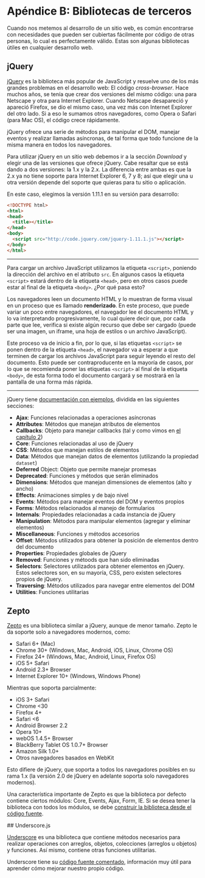 # Apéndice B: Bibliotecas de terceros

Cuando nos metemos al desarrollo de un sitio web, es común encontrarse con necesidades que pueden ser cubiertas fácilmente por código de otras personas, lo cual es perfectamente válido. Estas son algunas bibliotecas útiles en cualquier desarrollo web.

## jQuery

[jQuery](http://jquery.com/) es la biblioteca más popular de JavaScript y resuelve uno de los más grandes problemas en el desarrollo web: El código *cross-browser*. Hace muchos años, se tenía que crear dos versiones del mismo código: una para Netscape y otra para Internet Explorer. Cuando Netscape desapareció y apareció Firefox, se dio el mismo caso, una vez más con Internet Explorer del otro lado. Si a eso le sumamos otros navegadores, como Opera o Safari (para Mac OS), el código crece rápidamente.

jQuery ofrece una serie de métodos para manipular el DOM, manejar eventos y realizar llamadas asíncronas, de tal forma que todo funcione de la misma manera en todos los navegadores.

Para utilizar jQuery en un sitio web debemos ir a la sección *Download* y elegir una de las versiones que ofrece jQuery. Cabe resaltar que se está dando a dos versiones: la 1.x y la 2.x. La diferencia entre ambas es que la 2.x ya no tiene soporte para Internet Explorer 6, 7 y 8; así que elegir una u otra versión depende del soporte que quieras para tu sitio o aplicación.

En este caso, elegimos la versión 1.11.1 en su versión para desarrollo:

```html
<!DOCTYPE html>
<html>
<head>
  <title></title>
</head>
<body>
  <script src="http://code.jquery.com/jquery-1.11.1.js"></script>
</body>
</html>
```

---

Para cargar un archivo JavaScript utilizamos la etiqueta `<script>`, poniendo la dirección del archivo en el atributo `src`. En algunos casos la etiqueta `<script>` estará dentro de la etiqueta `<head>`, pero en otros casos puede estar al final de la etiqueta `<body>`. ¿Por qué pasa esto?

Los navegadores leen un documento HTML y lo muestran de forma visual en un proceso que es llamado __renderizado__. En este proceso, que puede variar un poco entre navegadores, el navegador lee el documento HTML y lo va interpretando progresivamente, lo cual quiere decir que, por cada parte que lee, verifica si existe algún recurso que debe ser cargado (puede ser una imagen, un iframe, una hoja de estilos o un archivo JavaScript).

Este proceso va de inicio a fin, por lo que, si las etiquetas `<script>` se ponen dentro de la etiqueta `<head>`, el navegador va a esperar a que terminen de cargar los archivos JavaScript para seguir leyendo el resto del documento. Esto puede ser contraproducente en la mayoría de casos, por lo que se recomienda poner las etiquetas `<script>` al final de la etiqueta `<body>`, de esta forma todo el documento cargará y se mostrará en la pantalla de una forma más rápida.

---

jQuery tiene [documentación con ejemplos](http://api.jquery.com/), dividida en las siguientes secciones:

* __Ajax__: Funciones relacionadas a operaciones asíncronas
* __Attributes__: Métodos que manejan atributos de elementos
* __Callbacks__: Objeto para manejar callbacks (tal y como vimos en [el capítulo 2](/2-funciones#callbacks))
* __Core__: Funciones relacionadas al uso de jQuery
* __CSS__: Métodos que manejan estilos de elementos
* __Data__: Métodos que manejan datos de elementos (utilizando la propiedad `dataset`)
* __Deferred__ Object: Objeto que permite manejar promesas
* __Deprecated__: Funciones y métodos que serán eliminados
* __Dimensions__: Métodos que manejan dimensiones de elementos (alto y ancho)
* __Effects__: Animaciones simples y de bajo nivel
* __Events__: Métodos para manejar eventos del DOM y eventos propios
* __Forms__: Métodos relacionados al manejo de formularios
* __Internals__: Propiedades relacionadas a cada instancia de jQuery
* __Manipulation__: Métodos para manipular elementos (agregar y eliminar elementos)
* __Miscellaneous__: Funciones y métodos accesorios
* __Offset__: Métodos utilizados para obtener la posición de elementos dentro del documento
* __Properties__: Propiedades globales de jQuery
* __Removed__: Funciones y métoods que han sido eliminadas
* __Selectors__: Selectores utilizados para obtener elementos en jQuery. Estos selectores son, en su mayoría, CSS, pero existen selectores propios de jQuery.
* __Traversing__: Métodos utilizados para navegar entre elementos del DOM
* __Utilities__: Funciones utilitarias

## Zepto

[Zepto](http://zeptojs.com/) es una biblioteca similar a jQuery, aunque de menor tamaño. Zepto le da soporte solo a navegadores modernos, como:

* Safari 6+ (Mac)
* Chrome 30+ (Windows, Mac, Android, iOS, Linux, Chrome OS)
* Firefox 24+ (Windows, Mac, Android, Linux, Firefox OS)
* iOS 5+ Safari
* Android 2.3+ Browser
* Internet Explorer 10+ (Windows, Windows Phone)

Mientras que soporta parcialmente:

* iOS 3+ Safari
* Chrome <30
* Firefox 4+
* Safari <6
* Android Browser 2.2
* Opera 10+
* webOS 1.4.5+ Browser
* BlackBerry Tablet OS 1.0.7+ Browser
* Amazon Silk 1.0+
* Otros navegadores basados en WebKit

Esto difiere de jQuery, que soporta a todos los navegadores posibles en su rama 1.x (la versión 2.0 de jQuery en adelante soporta solo navegadores modernos).

Una característica importante de Zepto es que la biblioteca por defecto contiene ciertos módulos: Core, Events, Ajax, Form, IE. Si se desea tener la biblioteca con todos los módulos, se debe [construir la biblioteca desde el código fuente](https://github.com/madrobby/zepto#building).

## Underscore.js

[Underscore](http://underscorejs.org/) es una biblioteca que contiene métodos necesarios para realizar operaciones con arreglos, objetos, colecciones (arreglos u objetos) y funciones. Así mismo, contiene otras funciones utilitarias.

Underscore tiene su [código fuente comentado](http://underscorejs.org/docs/underscore.html), información muy útil para aprender cómo mejorar nuestro propio código.